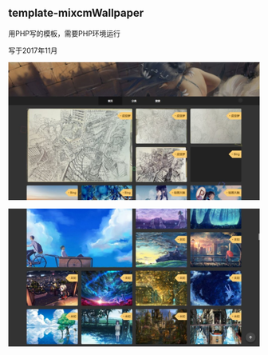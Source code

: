 ## template-mixcmWallpaper

用PHP写的模板，需要PHP环境运行

写于2017年11月

![cover](./cover/799.jpg)

![cover](./cover/800.jpg)